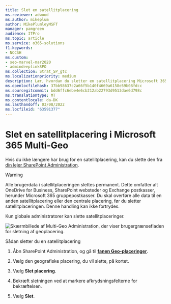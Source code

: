 ```yaml
---
title: Slet en satellitplacering
ms.reviewer: adwood
ms.author: mikeplum
author: MikePlumleyMSFT
manager: pamgreen
audience: ITPro
ms.topic: article
ms.service: o365-solutions
f1.keywords:
- NOCSH
ms.custom:
- seo-marvel-mar2020
- admindeeplinkSPO
ms.collection: Strat_SP_gtc
ms.localizationpriority: medium
description: Lær, hvordan du sletter en satellitplacering Microsoft 365 Multi-Geo. Når en satellitplacering slettes, slettes alle brugerdata også permanent.
ms.openlocfilehash: 37bb98637c2a66f5b140f4669a6158e59b08fdcc
ms.sourcegitcommit: bdd6ffc6ebe4e6cb212ab22793d9513dae6d798c
ms.translationtype: MT
ms.contentlocale: da-DK
ms.lasthandoff: 03/08/2022
ms.locfileid: "63591377"
---
```

# <a name="delete-a-satellite-location-in-microsoft-365-multi-geo"></a>Slet en satellitplacering i Microsoft 365 Multi-Geo

Hvis du ikke længere har brug for en satellitplacering, kan du slette den fra <a href="https://go.microsoft.com/fwlink/?linkid=2185219" target="_blank">din lejer SharePoint Administration</a>.

> [!WARNING]
> Alle brugerdata i satellitplaceringen slettes permanent. Dette omfatter alt OneDrive for Business, SharePoint websteder og Exchange postkasser, herunder Microsoft 365 gruppepostkasser. Du skal overføre alle data til en anden satellitplacering eller den centrale placering, før du sletter satellitplaceringen. Denne handling kan ikke fortrydes.

Kun globale administratorer kan slette satellitplaceringer.

![Skærmbillede af Multi-Geo Administration, der viser brugergrænsefladen for sletning af geoplacering.](../media/multi-geo-delete-satellite-location.png)

Sådan sletter du en satellitplacering

1. Åbn SharePoint Administration, og gå til <a href="https://go.microsoft.com/fwlink/?linkid=2185076" target="_blank">**fanen Geo-placeringer**</a>.

1. Vælg den geografiske placering, du vil slette, på kortet.

1. Vælg **Slet placering**.

1. Bekræft sletningen ved at markere afkrydsningsfelterne for bekræftelsen.

1. Vælg **Slet**.
